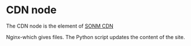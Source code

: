 # CDN node
The CDN node is the element of [SONM CDN](https://github.com/telminov/sonm-cdn-node-manager/blob/master/SONM%20CDN.md)

Nginx-which gives files. The Python script updates the content of the site.
